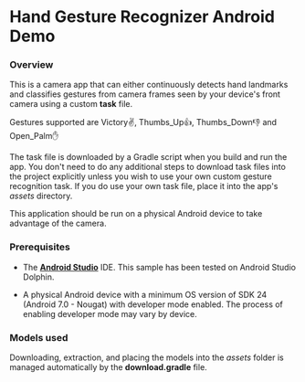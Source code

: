 
# Hand Gesture Recognizer Android Demo

### Overview

This is a camera app that can either continuously detects hand landmarks and classifies gestures from camera frames seen by your device's front camera using a custom **task** file.

Gestures supported are Victory✌, Thumbs_Up👍, Thumbs_Down👎 and Open_Palm✋

The task file is downloaded by a Gradle script when you build and run the app. You don't need to do any additional steps to download task files into the project explicitly unless you wish to use your own custom gesture recognition task. If you do use your own task file, place it into the app's *assets* directory.

This application should be run on a physical Android device to take advantage of the camera.


### Prerequisites

*   The **[Android Studio](https://developer.android.com/studio/index.html)** IDE. This sample has been tested on Android Studio Dolphin.

*   A physical Android device with a minimum OS version of SDK 24 (Android 7.0 -
    Nougat) with developer mode enabled. The process of enabling developer mode
    may vary by device.

### Models used

Downloading, extraction, and placing the models into the *assets* folder is
managed automatically by the **download.gradle** file.
